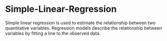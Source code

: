 # Simple-Linear-Regression
Simple linear regression is used to estimate the relationship between two quantitative variables. Regression models describe the relationship between variables by fitting a line to the observed data.
